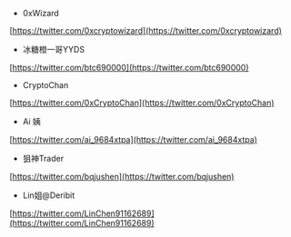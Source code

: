 
* 0xWizard

[https://twitter.com/0xcryptowizard](https://twitter.com/0xcryptowizard)

* 冰糖橙一哥YYDS

[https://twitter.com/btc690000](https://twitter.com/btc690000)

* CryptoChan

[https://twitter.com/0xCryptoChan](https://twitter.com/0xCryptoChan)

* Ai 姨

[https://twitter.com/ai_9684xtpa](https://twitter.com/ai_9684xtpa)

* 狙神Trader

[https://twitter.com/bqjushen](https://twitter.com/bqjushen)

* Lin姐@Deribit

[https://twitter.com/LinChen91162689](https://twitter.com/LinChen91162689)
